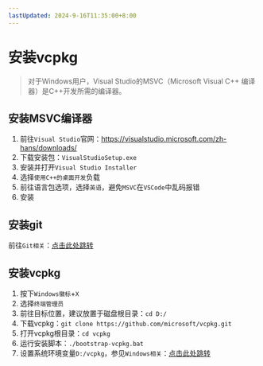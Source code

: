 ```yaml
---
lastUpdated: 2024-9-16T11:35:00+8:00
---
```


# 安装vcpkg

> 对于Windows用户，Visual Studio的MSVC（Microsoft Visual C++ 编译器）是C++开发所需的编译器。

## 安装MSVC编译器

1. 前往```Visual Studio```官网：<https://visualstudio.microsoft.com/zh-hans/downloads/>
2. 下载安装包：```VisualStudioSetup.exe```
3. 安装并打开```Visual Studio Installer```
4. 选择```使用C++的桌面开发```负载
5. 前往语言包选项，选择```英语```，避免```MSVC```在```VSCode```中乱码报错
6. 安装

## 安装git

前往```Git相关```：[点击此处跳转](/git/安装Git)

## 安装vcpkg

1. 按下```Windows徽标```+```X```
2. 选择```终端管理员```
3. 前往目标位置，建议放置于磁盘根目录：```cd D:/```
4. 下载vcpkg：```git clone https://github.com/microsoft/vcpkg.git```
5. 打开vcpkg根目录：```cd vcpkg```
6. 运行安装脚本：```./bootstrap-vcpkg.bat```
7. 设置系统环境变量```D:/vcpkg```，参见```Windows相关```：[点击此处跳转](/Windows/设置环境变量)